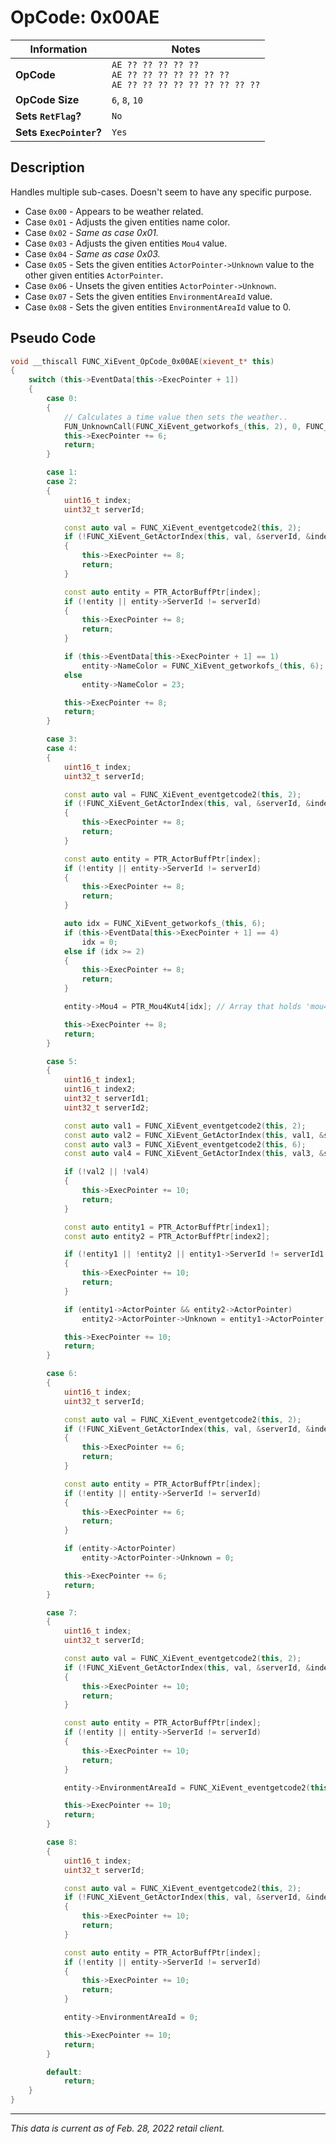 # OpCode: 0x00AE

| Information               | Notes |
|---                        |---    |
| **OpCode**                | `AE ?? ?? ?? ?? ??` <br> `AE ?? ?? ?? ?? ?? ?? ??` <br> `AE ?? ?? ?? ?? ?? ?? ?? ?? ??` |
| **OpCode Size**           | `6`, `8`, `10` |
| **Sets `RetFlag`?**       | `No`  |
| **Sets `ExecPointer`?**   | `Yes` |

## Description

Handles multiple sub-cases. Doesn't seem to have any specific purpose.

  * Case `0x00` - Appears to be weather related.
  * Case `0x01` - Adjusts the given entities name color.
  * Case `0x02` - _Same as case 0x01._
  * Case `0x03` - Adjusts the given entities `Mou4` value.
  * Case `0x04` - _Same as case 0x03._
  * Case `0x05` - Sets the given entities `ActorPointer->Unknown` value to the other given entities `ActorPointer`.
  * Case `0x06` - Unsets the given entities `ActorPointer->Unknown`.
  * Case `0x07` - Sets the given entities `EnvironmentAreaId` value.
  * Case `0x08` - Sets the given entities `EnvironmentAreaId` value to 0.

## Pseudo Code

```cpp
void __thiscall FUNC_XiEvent_OpCode_0x00AE(xievent_t* this)
{
    switch (this->EventData[this->ExecPointer + 1])
    {
        case 0:
        {
            // Calculates a time value then sets the weather..
            FUN_UnknownCall(FUNC_XiEvent_getworkofs_(this, 2), 0, FUNC_XiEvent_getworkofs_(this, 4));
            this->ExecPointer += 6;
            return;
        }

        case 1:
        case 2:
        {
            uint16_t index;
            uint32_t serverId;

            const auto val = FUNC_XiEvent_eventgetcode2(this, 2);
            if (!FUNC_XiEvent_GetActorIndex(this, val, &serverId, &index))
            {
                this->ExecPointer += 8;
                return;
            }

            const auto entity = PTR_ActorBuffPtr[index];
            if (!entity || entity->ServerId != serverId)
            {
                this->ExecPointer += 8;
                return;
            }

            if (this->EventData[this->ExecPointer + 1] == 1)
                entity->NameColor = FUNC_XiEvent_getworkofs_(this, 6);
            else
                entity->NameColor = 23;

            this->ExecPointer += 8;
            return;
        }

        case 3:
        case 4:
        {
            uint16_t index;
            uint32_t serverId;

            const auto val = FUNC_XiEvent_eventgetcode2(this, 2);
            if (!FUNC_XiEvent_GetActorIndex(this, val, &serverId, &index))
            {
                this->ExecPointer += 8;
                return;
            }

            const auto entity = PTR_ActorBuffPtr[index];
            if (!entity || entity->ServerId != serverId)
            {
                this->ExecPointer += 8;
                return;
            }

            auto idx = FUNC_XiEvent_getworkofs_(this, 6);
            if (this->EventData[this->ExecPointer + 1] == 4)
                idx = 0;
            else if (idx >= 2)
            {
                this->ExecPointer += 8;
                return;
            }

            entity->Mou4 = PTR_Mou4Kut4[idx]; // Array that holds 'mou4' and 'kut4'..

            this->ExecPointer += 8;
            return;
        }

        case 5:
        {
            uint16_t index1;
            uint16_t index2;
            uint32_t serverId1;
            uint32_t serverId2;

            const auto val1 = FUNC_XiEvent_eventgetcode2(this, 2);
            const auto val2 = FUNC_XiEvent_GetActorIndex(this, val1, &serverId1, &index1);
            const auto val3 = FUNC_XiEvent_eventgetcode2(this, 6);
            const auto val4 = FUNC_XiEvent_GetActorIndex(this, val3, &serverId2, &index2);

            if (!val2 || !val4)
            {
                this->ExecPointer += 10;
                return;
            }

            const auto entity1 = PTR_ActorBuffPtr[index1];
            const auto entity2 = PTR_ActorBuffPtr[index2];

            if (!entity1 || !entity2 || entity1->ServerId != serverId1 || entity2->ServerId != serverId2)
            {
                this->ExecPointer += 10;
                return;
            }

            if (entity1->ActorPointer && entity2->ActorPointer)
                entity2->ActorPointer->Unknown = entity1->ActorPointer;

            this->ExecPointer += 10;
            return;
        }

        case 6:
        {
            uint16_t index;
            uint32_t serverId;

            const auto val = FUNC_XiEvent_eventgetcode2(this, 2);
            if (!FUNC_XiEvent_GetActorIndex(this, val, &serverId, &index))
            {
                this->ExecPointer += 6;
                return;
            }

            const auto entity = PTR_ActorBuffPtr[index];
            if (!entity || entity->ServerId != serverId)
            {
                this->ExecPointer += 6;
                return;
            }

            if (entity->ActorPointer)
                entity->ActorPointer->Unknown = 0;

            this->ExecPointer += 6;
            return;
        }

        case 7:
        {
            uint16_t index;
            uint32_t serverId;

            const auto val = FUNC_XiEvent_eventgetcode2(this, 2);
            if (!FUNC_XiEvent_GetActorIndex(this, val, &serverId, &index))
            {
                this->ExecPointer += 10;
                return;
            }

            const auto entity = PTR_ActorBuffPtr[index];
            if (!entity || entity->ServerId != serverId)
            {
                this->ExecPointer += 10;
                return;
            }

            entity->EnvironmentAreaId = FUNC_XiEvent_eventgetcode2(this, 6);

            this->ExecPointer += 10;
            return;
        }

        case 8:
        {
            uint16_t index;
            uint32_t serverId;

            const auto val = FUNC_XiEvent_eventgetcode2(this, 2);
            if (!FUNC_XiEvent_GetActorIndex(this, val, &serverId, &index))
            {
                this->ExecPointer += 10;
                return;
            }

            const auto entity = PTR_ActorBuffPtr[index];
            if (!entity || entity->ServerId != serverId)
            {
                this->ExecPointer += 10;
                return;
            }

            entity->EnvironmentAreaId = 0;

            this->ExecPointer += 10;
            return;
        }

        default:
            return;
    }
}
```

---

_This data is current as of Feb. 28, 2022 retail client._